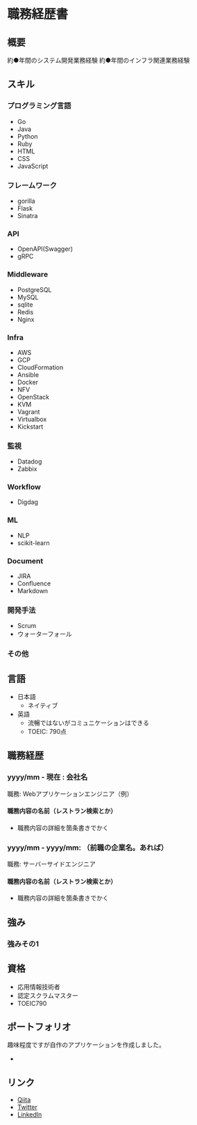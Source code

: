 # 職務経歴書
## 概要
約●年間のシステム開発業務経験
約●年間のインフラ関連業務経験

## スキル

### プログラミング言語
- Go
- Java
- Python
- Ruby
- HTML
- CSS
- JavaScript

### フレームワーク
- gorilla
- Flask
- Sinatra

### API
- OpenAPI(Swagger)
- gRPC

### Middleware
- PostgreSQL
- MySQL
- sqlite
- Redis
- Nginx

### Infra
- AWS
- GCP
- CloudFormation
- Ansible
- Docker
- NFV
- OpenStack
- KVM
- Vagrant
- Virtualbox
- Kickstart

### 監視
- Datadog
- Zabbix

### Workflow
- Digdag

### ML
- NLP
- scikit-learn

### Document
- JIRA
- Confluence
- Markdown

### 開発手法
- Scrum
- ウォーターフォール

### その他


## 言語
- 日本語
  - ネイティブ
- 英語
  - 流暢ではないがコミュニケーションはできる
  - TOEIC: 790点

## 職務経歴
### yyyy/mm - 現在 : 会社名

職務: Webアプリケーションエンジニア（例）

#### 職務内容の名前（レストラン検索とか）

- 職務内容の詳細を箇条書きでかく

### yyyy/mm - yyyy/mm: （前職の企業名。あれば）

職務: サーバーサイドエンジニア

#### 職務内容の名前（レストラン検索とか）

- 職務内容の詳細を箇条書きでかく

## 強み
### 強みその1 


## 資格
* 応用情報技術者
* 認定スクラムマスター
* TOEIC790

## ポートフォリオ
趣味程度ですが自作のアプリケーションを作成しました。

* 

## リンク
* [Qiita](https://qiita.com/gold-kou)
* [Twitter](https://twitter.com/gold_kou)
* [LinkedIn](https://www.linkedin.com/in/koki-hatano-258a42166/)
